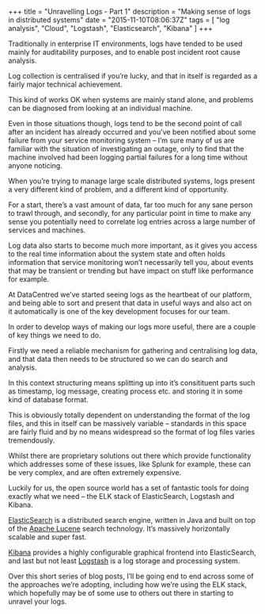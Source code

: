 +++
title = "Unravelling Logs - Part 1"
description = "Making sense of logs in distributed systems"
date = "2015-11-10T08:06:37Z"
tags = [ "log analysis", "Cloud", "Logstash", "Elasticsearch", "Kibana" ]
+++

Traditionally in enterprise IT environments, logs have tended to be used mainly for auditability purposes, and to enable post incident root cause analysis. 

Log collection is centralised if you’re lucky, and that in itself is regarded as a fairly major technical achievement. 

This kind of works OK when systems are mainly stand alone, and problems can be diagnosed from looking at an individual machine. 

Even in those situations though, logs tend to be the second point of call after an incident has already occurred and you’ve been notified about some failure from your service monitoring system – I’m sure many of us are familiar with the situation of investigating an outage, only to find that the machine involved had been logging partial failures for a long time without anyone noticing.

When you’re trying to manage large scale distributed systems, logs present a very different kind of problem, and a different kind of opportunity. 

For a start, there’s a vast amount of data, far too much for any sane person to trawl through, and secondly, for any particular point in time to make any sense you potentially need to correlate log entries across a large number of services and machines. 

Log data also starts to become much more important, as it gives you access to the real time information about the system state and often holds information that service monitoring won’t necessarily tell you, about events that may be transient  or trending but have impact on stuff like performance for example. 

At DataCentred we’ve started seeing logs as the heartbeat of our platform, and being able to sort and present that data in useful ways and also act on it automatically is one of the key development focuses for our team.

In order to develop ways of making our logs more useful, there are a couple of key things we need to do. 

Firstly we need a reliable mechanism for gathering and centralising log data, and that data then needs to be structured so we can do search and analysis. 

In this context structuring means splitting up into it’s consitituent parts such as timestamp, log message, creating process etc. and storing it in some kind of database format. 

This is obviously totally dependent on understanding the format of the log files, and this in itself can be massively variable – standards in this space are fairly fluid and by no means widespread so the format of log files varies tremendously.

Whilst there are proprietary solutions out there which provide functionality which addresses some of these issues, like Splunk for example, these can be very complex, and are often extremely expensive. 

Luckily for us, the open source world has a set of fantastic tools for doing exactly what we need – the ELK stack of ElasticSearch, Logstash and Kibana.

[ElasticSearch](https://www.elastic.co/products/elasticsearch) is a distributed search engine, written in Java and built on top of the [Apache Lucene](https://lucene.apache.org/core/) search technology. It’s massively horizontally scalable and super fast. 

[Kibana](https://www.elastic.co/products/kibana) provides a highly configurable graphical frontend into ElasticSearch, and last but not least [Logstash](https://www.elastic.co/products/logstash) is a log storage and processing system.

Over this short series of blog posts, I’ll be going end to end across some of the approaches we’re adopting, including how we’re using the ELK stack, which hopefully may be of some use to others out there in starting to unravel your logs.
